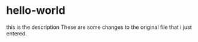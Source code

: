 # hello-world
this is the description
These are some changes to the original file that i just entered.
